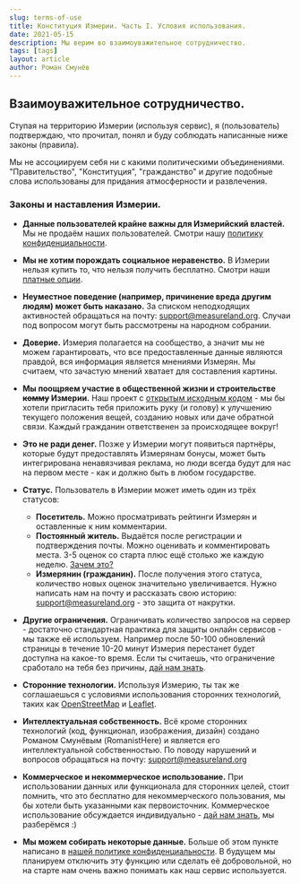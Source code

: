 ```yaml
---
slug: terms-of-use
title: Конституция Измерии. Часть I. Условия использования.
date: 2021-05-15
description: Мы верим во взаимоуважительное сотрудничество.
tags: [tags]
layout: article
author: Роман Смунёв
---
```


## Взаимоуважительное сотрудничество.

Ступая на территорию Измерии (используя сервис), я (пользователь) подтверждаю, что прочитал, понял и буду соблюдать написанные ниже законы (правила).

Мы не ассоциируем себя ни с какими политическими объединениями. "Правительство", "Конституция", "гражданство" и другие подобные слова использованы для придания атмосферности и развлечения.

### Законы и наставления Измерии.

- **Данные пользователей крайне важны для Измерийский властей.** Мы не продаём наших пользователей. Смотри нашу <a href="../policy/" class="article__link">политику конфиденциальности</a>.
- **Мы не хотим порождать социальное неравенство.** В Измерии нельзя купить то, что нельзя получить бесплатно. Смотри наши <a href="../paid-options/" class="article__link">платные опции</a>.
- **Неуместное поведение (например, причинение вреда другим людям) может быть наказано.** За списком неподходящих активностей обращаться на почту: <a href="mailto:support@measureland.org" class="article__link">support@measureland.org</a>. Случаи под вопросом могут быть рассмотрены на народном собрании.
- **Доверие.** Измерия полагается на сообщество, а значит мы не можем гарантировать, что все предоставленные данные являются правдой, вся информация является мнениями Измерян. Мы считаем, что зачастую мнений хватает для составления картины.
- **Мы поощряем участие в общественной жизни и строительстве <s>комму</s> Измерии.** Наш проект с <a href="https://github.com/RomanistHere/Measureland" class="article__link" target="_blank" rel="noopener">открытым исходным кодом</a> - мы бы хотели пригласить тебя приложить руку (и голову) к улучшению текущего положения вещей, созданию новых или даче обратной связи. Каждый гражданин ответственен за происходящее вокруг!
- **Это не ради денег.** Позже у Измерии могут появиться партнёры, которые будут предоставлять Измерянам бонусы, может быть интегрирована ненавязчивая реклама, но люди всегда будут для нас на первом месте - как и должно быть в любом государстве.
- **Статус.** Пользователь в Измерии может иметь один из трёх статусов:

    - **Посетитель.** Можно просматривать рейтинги Измерян и оставленные к ним комментарии.
    - **Постоянный житель.** Выдаётся после регистрации и подтверждения почты. Можно оценивать и комментировать места. 3-5 оценок со старта плюс ещё столько же каждую неделю. <a href="../how-to-become-citizen/" class="article__link">Зачем это?</a>
    - **Измерянин (гражданин).** После получения этого статуса, количество новых оценок значительно увеличивается. Нужно написать нам на почту и рассказать свою историю: <a href="mailto:support@measureland.org" class="article__link">support@measureland.org</a> - это защита от накрутки.
- **Другие ограничения.** Ограничивать количество запросов на сервер - достаточно стандартная практика для защиты онлайн сервисов - мы также её используем. Например после 50-100 обновлений страницы в течение 10-20 минут Измерия перестанет будет доступна на какое-то время. Если ты считаешь, что ограничение сработало на тебя без причины, <a href="mailto:support@measureland.org" class="article__link">дай нам знать</a>.
- **Сторонние технологии.** Используя Измерию, ты так же соглашаешься с условиями использования сторонних технологий, таких как <a href="https://www.openstreetmap.org/" class="article__link" target="_blank" rel="noopener">OpenStreetMap</a> и <a href="https://leafletjs.com/" class="article__link" target="_blank" rel="noopener">Leaflet</a>.
- **Интеллектуальная собственность.** Всё кроме сторонних технологий (код, функционал, изображения, дизайн) создано Романом Смунёвым (RomanistHere) и является его интеллектуальной собственностью. По поводу нарушений и вопросов обращаться на почту: <a href="mailto:support@measureland.org" class="article__link">support@measureland.org</a>
- **Коммерческое и некоммерческое использование.** При использовании данных или функционала для сторонних целей, стоит помнить, что это бесплатно для некоммерческого пользования, мы бы хотели быть указанными как первоисточник. Коммерческое использование обсуждается индивидуально - <a href="mailto:support@measureland.org" class="article__link">дай нам знать</a>, мы разберёмся :)
- **Мы можем собирать некоторые данные.** Больше об этом пункте написано в <a href="../policy/" class="article__link">нашей политике конфиденциальности</a>. В будущем мы планируем отключить эту функцию или сделать её добровольной, но на старте нам очень важно понимать как наш сервис используется.
